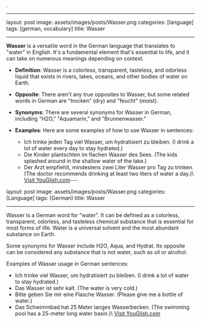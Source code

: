 .

---

layout: post
image: assets/images/posts/Wasser.png
categories: [language]
tags: [german, vocabulary]
title: Wasser

---

**Wasser** is a versatile word in the German language that translates to "water" in English. It's a fundamental element that's essential to life, and it can take on numerous meanings depending on context.

- **Definition**: Wasser is a colorless, transparent, tasteless, and odorless liquid that exists in rivers, lakes, oceans, and other bodies of water on Earth.

- **Opposite**: There aren't any true opposites to Wasser, but some related words in German are "trocken" (dry) and "feucht" (moist).

- **Synonyms**: There are several synonyms for Wasser in German, including "H2O," "Aquamarin," and "Brunnenwasser."

- **Examples**: Here are some examples of how to use Wasser in sentences:

  - Ich trinke jeden Tag viel Wasser, um hydratisiert zu bleiben. (I drink a lot of water every day to stay hydrated.)
  - Die Kinder plantschten im flachen Wasser des Sees. (The kids splashed around in the shallow water of the lake.)
  - Der Arzt empfiehlt, mindestens zwei Liter Wasser pro Tag zu trinken. (The doctor recommends drinking at least two liters of water a day.)\ <a id="yg-widget-0" class="youglish-widget" data-query="Wasser" data-lang="german" data-components="8412" data-auto-start="0" data-bkg-color="theme_light" data-title="How%20to%20pronounce%20Wasser%20in%20German"  rel="nofollow" href="https://youglish.com">Visit YouGlish.com</a><script async src="https://youglish.com/public/emb/widget.js" charset="utf-8"></script>---

layout: post
image: assets/images/posts/Wasser.png
categories: [Language]
tags: [German]
title: Wasser

---

Wasser is a German word for "water". It can be defined as a colorless, transparent, odorless, and tasteless chemical substance that is essential for most forms of life. Water is a universal solvent and the most abundant substance on Earth.

Some synonyms for Wasser include H2O, Aqua, and Hydrat. Its opposite can be considered any substance that is not water, such as oil or alcohol.

Examples of Wasser usage in German sentences:

- Ich trinke viel Wasser, um hydratisiert zu bleiben. (I drink a lot of water to stay hydrated.)
- Das Wasser ist sehr kalt. (The water is very cold.)
- Bitte geben Sie mir eine Flasche Wasser. (Please give me a bottle of water.)
- Das Schwimmbad hat 25 Meter langes Wasserbecken. (The swimming pool has a 25-meter long water basin.)\ <a id="yg-widget-0" class="youglish-widget" data-query="Wasser" data-lang="german" data-components="8412" data-auto-start="0" data-bkg-color="theme_light" data-title="How%20to%20pronounce%20Wasser%20in%20German"  rel="nofollow" href="https://youglish.com">Visit YouGlish.com</a><script async src="https://youglish.com/public/emb/widget.js" charset="utf-8"></script>